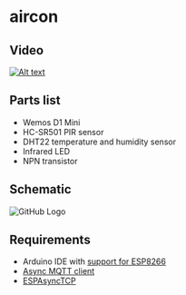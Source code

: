# aircon

## Video
[![Alt text](https://img.youtube.com/vi/c-dv-OPsKKY/0.jpg)](https://www.youtube.com/watch?v=c-dv-OPsKKY)

## Parts list
* Wemos D1 Mini
* HC-SR501 PIR sensor
* DHT22 temperature and humidity sensor
* Infrared LED
* NPN transistor

## Schematic
![GitHub Logo](https://moreillon.duckdns.org/projects/iot/images/ac_schematic.png)

## Requirements
* Arduino IDE with [support for ESP8266](https://github.com/esp8266/Arduino)
* [Async MQTT client](https://github.com/marvinroger/async-mqtt-client)
* [ESPAsyncTCP](https://github.com/me-no-dev/ESPAsyncTCP)
